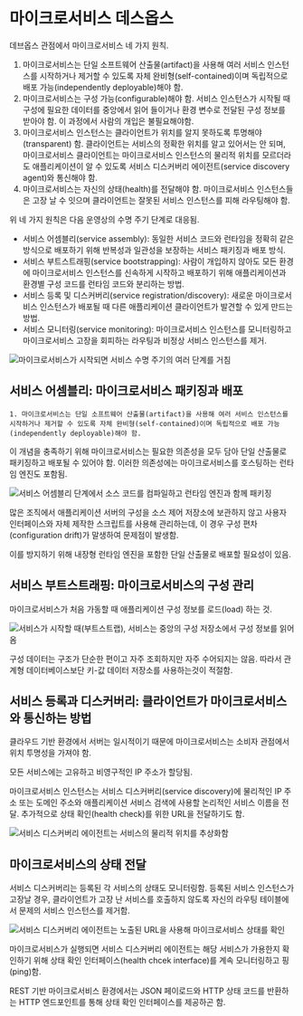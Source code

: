 # 마이크로서비스 데스옵스

데브옵스 관점에서 마이크로서비스 네 가지 원칙.

1. 마이크로서비스는 단일 소프트웨어 산출물(artifact)을 사용해 여러 서비스 인스턴스를 시작하거나 제거할 수 있도록 자체 완비형(self-contained)이며 독립적으로 배포 가능(independently deployable)해야 함.
2. 마이크로서비스는 구성 가능(configurable)해야 함. 서비스 인스턴스가 시작될 때 구성에 필요한 데이터를 중앙에서 읽어 들이거나 환경 변수로 전달된 구성 정보를 받아야 함. 이 과정에서 사람의 개입은 불필요해야함.
3. 마이크로서비스 인스턴스는 클라이언트가 위치를 알지 못하도록 투명해야(transparent) 함. 클라이언트는 서비스의 정확한 위치를 알고 있어서는 안 되며, 마이크로서비스 클라이언트는 마이크로서비스 인스턴스의 물리적 위치를 모르더라도 애플리케이션이 알 수 있도록 서비스 디스커버리 에이전트(service discovery agent)와 통신해야 함.
4. 마이크로서비스는 자신의 상태(health)를 전달해야 함. 마이크로서비스 인스턴스들은 고장 날 수 잇으며 클라이언트는 잘못된 서비스 인스턴스를 피해 라우팅해야 함.

위 네 가지 원칙은 다음 운영상의 수명 주기 단계로 대응됨.

- 서비스 어셈블리(service assembly): 동일한 서비스 코드와 런타임을 정확히 같은 방식으로 배포하기 위해 반복성과 일관성을 보장하는 서비스 패키징과 배포 방식.
- 서비스 부트스트래핑(service bootstrapping): 사람이 개입하지 않아도 모든 환경에 마이크로서비스 인스턴스를 신속하게 시작하고 배포하기 위해 애플리케이션과 환경별 구성 코드를 런타임 코드와 분리하는 방법.
- 서비스 등록 및 디스커버리(service registration/discovery): 새로운 마이크로서비스 인스턴스가 배포될 때 다른 애플리케이션 클라이언트가 발견할 수 있게 만드는 방법.
- 서비스 모니터링(service monitoring): 마이크로서비스 인스턴스를 모니터링하고 마이크로서비스 고장을 회피하는 라우팅과 비정상 서비스 인스턴스를 제거.

![마이크로서비스가 시작되면 서비스 수명 주기의 여러 단계를 거침](https://thebook.io/img/006962/087.jpg)

## 서비스 어셈블리: 마이크로서비스 패키징과 배포

```
1. 마이크로서비스는 단일 소프트웨어 산출물(artifact)을 사용해 여러 서비스 인스턴스를 시작하거나 제거할 수 있도록 자체 완비형(self-contained)이며 독립적으로 배포 가능(independently deployable)해야 함.
```

이 개념을 충족하기 위해 마이크로서비스는 필요한 의존성을 모두 담아 단일 산출물로 패키징하고 배포될 수 있어야 함. 이러한 의존성에는 마이크로서비스를 호스팅하는 런타임 엔진도 포함됨.

![서비스 어셈블리 단계에서 소스 코드를 컴파일하고 런타임 엔진과 함께 패키징](https://thebook.io/img/006962/089.jpg)

많은 조직에서 애플리케이션 서버의 구성을 소스 제어 저장소에 보관하지 않고 사용자 인터페이스와 자체 제작한 스크립트를 사용해 관리하는데, 이 경우 구성 편차(configuration drift)가 말생하여 문제점이 발생함.

이를 방지하기 위해 내장형 런타임 엔진을 포함한 단일 산출물로 배포할 필요성이 있음.

## 서비스 부트스트래핑: 마이크로서비스의 구성 관리

마이크로서비스가 처음 가동할 때 애플리케이션 구성 정보를 로드(load) 하는 것.

![서비스가 시작할 때(부트스트랩), 서비스는 중앙의 구성 저장소에서 구성 정보를 읽어옴](https://thebook.io/img/006962/091.jpg)

구성 데이터는 구조가 단순한 편이고 자주 조회하지만 자주 수어되지는 않음. 따라서 관계형 데이터베이스보단 키-값 데이터 저장소를 사용하는것이 적절함.

## 서비스 등록과 디스커버리: 클라이언트가 마이크로서비스와 통신하는 방법

클라우드 기반 환경에서 서버는 일시적이기 때문에 마이크로서비스는 소비자 관점에서 위치 투명성을 가져야 함.

모든 서비스에는 고유하고 비영구적인 IP 주소가 할당됨.

마이크로서비스 인스턴스는 서비스 디스커버리(service discovery)에 물리적인 IP 주소 또는 도메인 주소와 애플리케이션 서비스 검색에 사용할 논리적인 서비스 이름을 전달. 추가적으로 상태 확인(health check)를 위한 URL을 전달하기도 함.

![서비스 디스커버리 에이전트는 서비스의 물리적 위치를 추상화함](https://thebook.io/img/006962/092.jpg)

## 마이크로서비스의 상태 전달

서비스 디스커버리는 등록된 각 서비스의 상태도 모니터링함. 등록된 서비스 인스턴스가 고장날 경우, 클라이언트가 고장 난 서비스를 호출하지 않도록 자신의 라우팅 테이블에서 문제의 서비스 인스턴스를 제거함.

![서비스 디스커버리 에이전트는 노출된 URL을 사용해 마이크로서비스 상태를 확인](https://thebook.io/img/006962/093.jpg)

마이크로서비스가 실행되면 서비스 디스커버리 에이전트는 해당 서비스가 가용한지 확인하기 위해 상태 확인 인터페이스(health chcek interface)를 계속 모니터링하고 핑(ping)함.

REST 기반 마이크로서비스 환경에서는 JSON 페이로드와 HTTP 상태 코드를 반환하는 HTTP 엔드포인트를 통해 상태 확인 인터페이스를 제공하곤 함.
